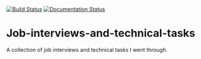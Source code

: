 [![Build Status](https://travis-ci.com/SuperKogito/Voice-based-gender-recognition.svg?branch=master)](https://travis-ci.com/SuperKogito/Voice-based-gender-recognition) [![Documentation Status](https://readthedocs.org/projects/job-interviews-and-technical-tasks/badge/?version=latest)](https://job-interviews-and-technical-tasks.readthedocs.io/en/latest/?badge=latest)
# Job-interviews-and-technical-tasks
A collection of job interviews and technical tasks I went through.
